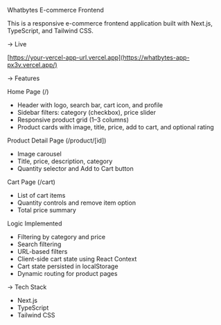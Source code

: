 
 Whatbytes E-commerce Frontend

This is a responsive e-commerce frontend application built with Next.js, TypeScript, and Tailwind CSS.

-> Live 

[https://your-vercel-app-url.vercel.app](https://whatbytes-app-px3v.vercel.app/)

-> Features

 Home Page (/)
- Header with logo, search bar, cart icon, and profile
- Sidebar filters: category (checkbox), price slider
- Responsive product grid (1–3 columns)
- Product cards with image, title, price, add to cart, and optional rating

 Product Detail Page (/product/[id])
- Image carousel
- Title, price, description, category
- Quantity selector and Add to Cart button

 Cart Page (/cart)
- List of cart items
- Quantity controls and remove item option
- Total price summary

 Logic Implemented
- Filtering by category and price
- Search filtering
- URL-based filters
- Client-side cart state using React Context
- Cart state persisted in localStorage
- Dynamic routing for product pages

-> Tech Stack
- Next.js
- TypeScript
- Tailwind CSS
  
